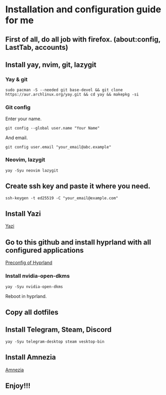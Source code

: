 # Installation and configuration guide for me

## First of all, do all job with firefox. (about:config, LastTab, accounts)

## Install yay, nvim, git, lazygit

### Yay & git

```
sudo pacman -S --needed git base-devel && git clone https://aur.archlinux.org/yay.git && cd yay && makepkg -si
```

### Git config

Enter your name.

```
git config --global user.name "Your Name" 
```

And email.

```
git config user.email "your_email@abc.example"
```


### Neovim, lazygit

```
yay -Syu neovim lazygit
```

## Create ssh key and paste it where you need.

```
ssh-keygen -t ed25519 -C "your_email@example.com"
```

## Install Yazi 

[Yazi](https://yazi-rs.github.io/)

## Go to this github and install hyprland with all configured applications

[Preconfig of Hyprland](https://github.com/prasanthrangan/hyprdots)

### Install nvidia-open-dkms

```
yay -Syu nvidia-open-dkms
```

Reboot in hyprland.

## Copy all dotfiles

## Install Telegram, Steam, Discord

```
yay -Syu telegram-desktop steam vesktop-bin
```

## Install Amnezia

[Amnezia](https://github.com/amnezia-vpn/amnezia-client?tab=readme-ov-file)

## Enjoy!!!

